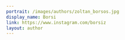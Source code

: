 ```yaml
---
portrait: /images/authors/zoltan_borsos.jpg
display_name: Borsi
link: https://www.instagram.com/borsiz
layout: author
---
```

